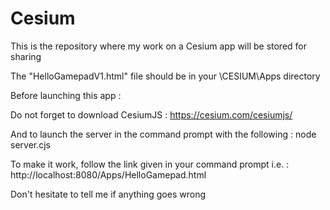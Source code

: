 # Cesium
This is the repository where my work on a Cesium app will be stored for sharing

The "HelloGamepadV1.html" file should be in your \CESIUM\Apps directory

Before launching this app :

Do not forget to download CesiumJS : https://cesium.com/cesiumjs/

And to launch the server in the command prompt with the following : node server.cjs

To make it work, follow the link given in your command prompt 
i.e. : http://localhost:8080/Apps/HelloGamepad.html




Don't hesitate to tell me if anything goes wrong
